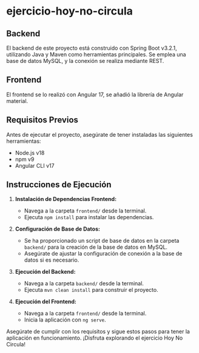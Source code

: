 # ejercicio-hoy-no-circula
## Backend
El backend de este proyecto está construido con Spring Boot v3.2.1, utilizando Java y Maven como herramientas principales. Se emplea una base de datos MySQL, y la conexión se realiza mediante REST.

## Frontend
El frontend se lo realizó con Angular 17, se añadió la librería de Angular material.

## Requisitos Previos

Antes de ejecutar el proyecto, asegúrate de tener instaladas las siguientes herramientas:

- Node.js v18
- npm v9
- Angular CLI v17

## Instrucciones de Ejecución

1. **Instalación de Dependencias Frontend:**
    - Navega a la carpeta `frontend/` desde la terminal.
    - Ejecuta `npm install` para instalar las dependencias.

2. **Configuración de Base de Datos:**
    - Se ha proporcionado un script de base de datos en la carpeta `backend/` para la creación de la base de datos en MySQL.
    - Asegúrate de ajustar la configuración de conexión a la base de datos si es necesario.

3. **Ejecución del Backend:**
    - Navega a la carpeta `backend/` desde la terminal.
    - Ejecuta `mvn clean install` para construir el proyecto.

4. **Ejecución del Frontend:**
    - Navega a la carpeta `frontend/` desde la terminal.
    - Inicia la aplicación con `ng serve`.

Asegúrate de cumplir con los requisitos y sigue estos pasos para tener la aplicación en funcionamiento. ¡Disfruta explorando el ejercicio Hoy No Circula!
